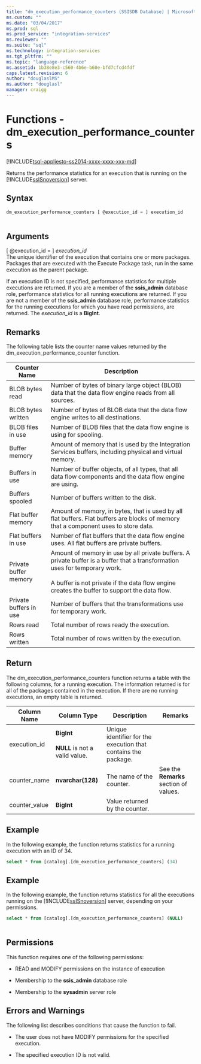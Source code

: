 ```yaml
---
title: "dm_execution_performance_counters (SSISDB Database) | Microsoft Docs"
ms.custom: ""
ms.date: "03/04/2017"
ms.prod: sql
ms.prod_service: "integration-services"
ms.reviewer: ""
ms.suite: "sql"
ms.technology: integration-services
ms.tgt_pltfrm: ""
ms.topic: "language-reference"
ms.assetid: 1b38e8e3-c560-4b6e-b60e-bfd7cfcd4fdf
caps.latest.revision: 6
author: "douglaslMS"
ms.author: "douglasl"
manager: craigg
---
```

# Functions - dm_execution_performance_counters
[!INCLUDE[tsql-appliesto-ss2014-xxxx-xxxx-xxx-md](../includes/tsql-appliesto-ss2014-xxxx-xxxx-xxx-md.md)]

  Returns the performance statistics for an execution that is running on the [!INCLUDE[ssISnoversion](../includes/ssisnoversion-md.md)] server.  
  
## Syntax  
  
```sql  
dm_execution_performance_counters [ @execution_id = ] execution_id  
  
```  
  
## Arguments  
 [ @execution_id = ] *execution_id*  
 The unique identifier of the execution that contains one or more packages. Packages that are executed with the Execute Package task, run in the same execution as the parent package.  
  
 If an execution ID is not specified, performance statistics for multiple executions are returned. If you are a member of the **ssis_admin** database role, performance statistics for all running executions are returned.  If you are not a member of the **ssis_admin** database role, performance statistics for the running executions for which you have read permissions, are returned. The *execution_id* is a **BigInt**.  
  
## Remarks  
 The following table lists the counter name values returned by the dm_execution_performance_counter function.  
  
|Counter Name|Description|  
|------------------|-----------------|  
|BLOB bytes read|Number of bytes of binary large object (BLOB) data that the data flow engine reads from all sources.|  
|BLOB bytes written|Number of bytes of BLOB data that the data flow engine writes to all destinations.|  
|BLOB files in use|Number of BLOB files that the data flow engine is using for spooling.|  
|Buffer memory|Amount of memory that is used by the Integration Services buffers, including physical and virtual memory.|  
|Buffers in use|Number of buffer objects, of all types, that all data flow components and the data flow engine are using.|  
|Buffers spooled|Number of buffers written to the disk.|  
|Flat buffer memory|Amount of memory, in bytes, that is used by all flat buffers. Flat buffers are blocks of memory that a component uses to store data.|  
|Flat buffers in use|Number of flat buffers that the data flow engine uses. All flat buffers are private buffers.|  
|Private buffer memory|Amount of memory in use by all private buffers. A private buffer is a buffer that a transformation uses for temporary work.<br /><br /> A buffer is not private if the data flow engine creates the buffer to support the data flow.|  
|Private buffers in use|Number of buffers that the transformations use for temporary work.|  
|Rows read|Total number of rows ready the execution.|  
|Rows written|Total number of rows written by the execution.|  
  
## Return  
 The dm_execution_performance_counters function returns a table with the following columns, for a running execution. The information returned is for all of the packages contained in the execution. If there are no running executions, an empty table is returned.  
  
|Column Name|Column Type|Description|Remarks|  
|-----------------|-----------------|-----------------|-------------|  
|execution_id|**BigInt**<br /><br /> **NULL** is not a valid value.|Unique identifier for the execution that contains the package.||  
|counter_name|**nvarchar(128)**|The name of the counter.|See the **Remarks** section of values.|  
|counter_value|**BigInt**|Value returned by the counter.||  
  
## Example  
 In the following example, the function returns statistics for a running execution with an ID of 34.  
  
```sql
select * from [catalog].[dm_execution_performance_counters] (34)  
```  
  
## Example  
 In the following example, the function returns statistics for all the executions running on the [!INCLUDE[ssISnoversion](../includes/ssisnoversion-md.md)] server, depending on your permissions.  
  
```sql
select * from [catalog].[dm_execution_performance_counters] (NULL)  
  
```  
  
## Permissions  
 This function requires one of the following permissions:  
  
-   READ and MODIFY permissions on the instance of execution  
  
-   Membership to the **ssis_admin** database role  
  
-   Membership to the **sysadmin** server role  
  
## Errors and Warnings  
 The following list describes conditions that cause the function to fail.  
  
-   The user does not have MODIFY permissions for the specified execution.  
  
-   The specified execution ID is not valid.  
  
  
